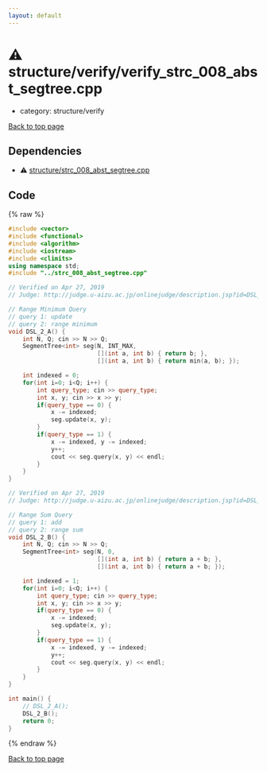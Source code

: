 ```yaml
---
layout: default
---
```


<!-- mathjax config similar to math.stackexchange -->
<script type="text/javascript" async
  src="https://cdnjs.cloudflare.com/ajax/libs/mathjax/2.7.5/MathJax.js?config=TeX-MML-AM_CHTML">
</script>
<script type="text/x-mathjax-config">
  MathJax.Hub.Config({
    TeX: { equationNumbers: { autoNumber: "AMS" }},
    tex2jax: {
      inlineMath: [ ['$','$'] ],
      processEscapes: true
    },
    "HTML-CSS": { matchFontHeight: false },
    displayAlign: "left",
    displayIndent: "2em"
  });
</script>

<script type="text/javascript" src="https://cdnjs.cloudflare.com/ajax/libs/jquery/3.4.1/jquery.min.js"></script>
<script src="https://cdn.jsdelivr.net/npm/jquery-balloon-js@1.1.2/jquery.balloon.min.js" integrity="sha256-ZEYs9VrgAeNuPvs15E39OsyOJaIkXEEt10fzxJ20+2I=" crossorigin="anonymous"></script>
<script type="text/javascript" src="../../../assets/js/copy-button.js"></script>
<link rel="stylesheet" href="../../../assets/css/copy-button.css" />


# :warning: structure/verify/verify_strc_008_abst_segtree.cpp
* category: structure/verify


[Back to top page](../../../index.html)



## Dependencies
* :warning: [structure/strc_008_abst_segtree.cpp](../strc_008_abst_segtree.cpp.html)


## Code
{% raw %}
```cpp
#include <vector>
#include <functional>
#include <algorithm>
#include <iostream>
#include <climits>
using namespace std;
#include "../strc_008_abst_segtree.cpp"

// Verified on Apr 27, 2019
// Judge: http://judge.u-aizu.ac.jp/onlinejudge/description.jsp?id=DSL_2_A

// Range Minimum Query
// query 1: update
// query 2: range minimum
void DSL_2_A() {
    int N, Q; cin >> N >> Q;
    SegmentTree<int> seg(N, INT_MAX,
                         [](int a, int b) { return b; },
                         [](int a, int b) { return min(a, b); });

    int indexed = 0;
    for(int i=0; i<Q; i++) {
        int query_type; cin >> query_type;
        int x, y; cin >> x >> y;
        if(query_type == 0) {
            x -= indexed;
            seg.update(x, y);
        }
        if(query_type == 1) {
            x -= indexed, y -= indexed;
            y++;
            cout << seg.query(x, y) << endl;
        }
    }
}

// Verified on Apr 27, 2019
// Judge: http://judge.u-aizu.ac.jp/onlinejudge/description.jsp?id=DSL_2_B

// Range Sum Query
// query 1: add
// query 2: range sum
void DSL_2_B() {
    int N, Q; cin >> N >> Q;
    SegmentTree<int> seg(N, 0,
                         [](int a, int b) { return a + b; },
                         [](int a, int b) { return a + b; });

    int indexed = 1;
    for(int i=0; i<Q; i++) {
        int query_type; cin >> query_type;
        int x, y; cin >> x >> y;
        if(query_type == 0) {
            x -= indexed;
            seg.update(x, y);
        }
        if(query_type == 1) {
            x -= indexed, y -= indexed;
            y++;
            cout << seg.query(x, y) << endl;
        }
    }
}

int main() {
    // DSL_2_A();
    DSL_2_B();
    return 0;
}

```
{% endraw %}

[Back to top page](../../../index.html)

